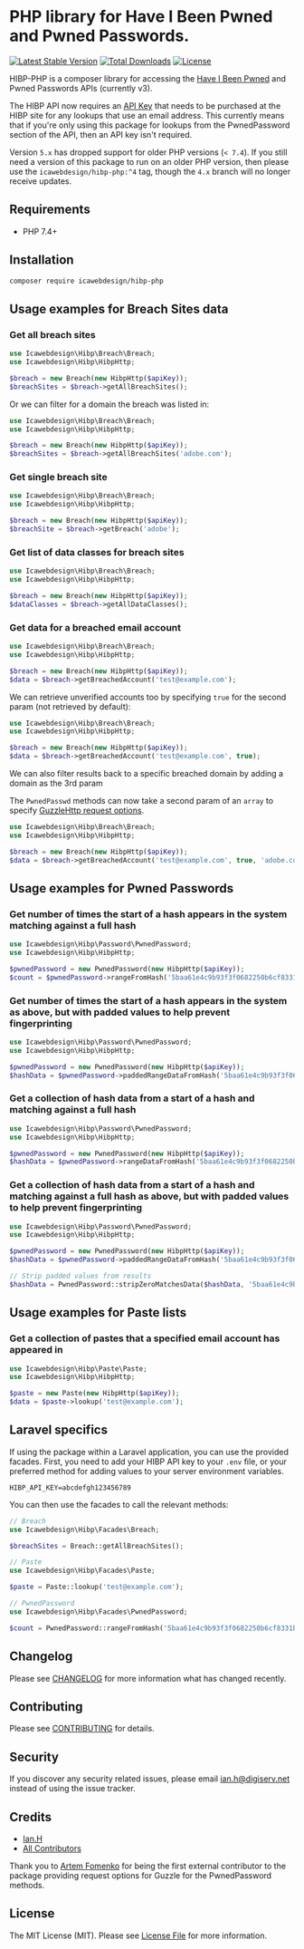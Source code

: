 # PHP library for Have I Been Pwned and Pwned Passwords.

[![Latest Stable Version](https://poser.pugx.org/icawebdesign/hibp-php/version)](https://packagist.org/packages/icawebdesign/hibp-php)
[![Total Downloads](https://poser.pugx.org/icawebdesign/hibp-php/downloads)](https://packagist.org/packages/icawebdesign/hibp-php)
[![License](https://poser.pugx.org/icawebdesign/hibp-php/license)](https://packagist.org/packages/icawebdesign/hibp-php)

HIBP-PHP is a composer library for accessing the [Have I Been Pwned](https://haveibeenpwned.com) and Pwned Passwords APIs (currently v3).

The HIBP API now requires an [API Key](https://haveibeenpwned.com/API/Key) that needs to be purchased at the HIBP site for any lookups that use an email address. This currently means that if you're only using this package for lookups from the PwnedPassword section of the API, then an API key isn't required.

Version `5.x` has dropped support for older PHP versions (`< 7.4`). If you still need a version of this package to run on an older PHP version, then please use the `icawebdesign/hibp-php:^4` tag, though the `4.x` branch will no longer receive updates. 

## Requirements

- PHP 7.4+

## Installation
```bash
composer require icawebdesign/hibp-php
```

## Usage examples for Breach Sites data

### Get all breach sites
```php
use Icawebdesign\Hibp\Breach\Breach;
use Icawebdesign\Hibp\HibpHttp;

$breach = new Breach(new HibpHttp($apiKey));
$breachSites = $breach->getAllBreachSites();
```

Or we can filter for a domain the breach was listed in:

```php
use Icawebdesign\Hibp\Breach\Breach;
use Icawebdesign\Hibp\HibpHttp;

$breach = new Breach(new HibpHttp($apiKey));
$breachSites = $breach->getAllBreachSites('adobe.com');
```

### Get single breach site
```php
use Icawebdesign\Hibp\Breach\Breach;
use Icawebdesign\Hibp\HibpHttp;

$breach = new Breach(new HibpHttp($apiKey));
$breachSite = $breach->getBreach('adobe');
```

### Get list of data classes for breach sites
```php
use Icawebdesign\Hibp\Breach\Breach;
use Icawebdesign\Hibp\HibpHttp;

$breach = new Breach(new HibpHttp($apiKey));
$dataClasses = $breach->getAllDataClasses();
```

### Get data for a breached email account
```php
use Icawebdesign\Hibp\Breach\Breach;
use Icawebdesign\Hibp\HibpHttp;

$breach = new Breach(new HibpHttp($apiKey));
$data = $breach->getBreachedAccount('test@example.com');
```

We can retrieve unverified accounts too by specifying `true` for the second param (not retrieved by default):

```php
use Icawebdesign\Hibp\Breach\Breach;
use Icawebdesign\Hibp\HibpHttp;

$breach = new Breach(new HibpHttp($apiKey));
$data = $breach->getBreachedAccount('test@example.com', true);
```

We can also filter results back to a specific breached domain by adding a domain as the 3rd param

The `PwnedPasswd` methods can now take a second param of an `array` to specify [GuzzleHttp request options](https://docs.guzzlephp.org/en/stable/request-options.html).

```php
use Icawebdesign\Hibp\Breach\Breach;
use Icawebdesign\Hibp\HibpHttp;

$breach = new Breach(new HibpHttp($apiKey));
$data = $breach->getBreachedAccount('test@example.com', true, 'adobe.com');
```

## Usage examples for Pwned Passwords

### Get number of times the start of a hash appears in the system matching against a full hash
```php
use Icawebdesign\Hibp\Password\PwnedPassword;
use Icawebdesign\Hibp\HibpHttp;

$pwnedPassword = new PwnedPassword(new HibpHttp($apiKey));
$count = $pwnedPassword->rangeFromHash('5baa61e4c9b93f3f0682250b6cf8331b7ee68fd8');
```

### Get number of times the start of a hash appears in the system as above, but with padded values to help prevent fingerprinting
```php
use Icawebdesign\Hibp\Password\PwnedPassword;
use Icawebdesign\Hibp\HibpHttp;

$pwnedPassword = new PwnedPassword(new HibpHttp($apiKey));
$hashData = $pwnedPassword->paddedRangeDataFromHash('5baa61e4c9b93f3f0682250b6cf8331b7ee68fd8');
```

### Get a collection of hash data from a start of a hash and matching against a full hash
```php
use Icawebdesign\Hibp\Password\PwnedPassword;
use Icawebdesign\Hibp\HibpHttp;

$pwnedPassword = new PwnedPassword(new HibpHttp($apiKey));
$hashData = $pwnedPassword->rangeDataFromHash('5baa61e4c9b93f3f0682250b6cf8331b7ee68fd8');
```

### Get a collection of hash data from a start of a hash and matching against a full hash as above, but with padded values to help prevent fingerprinting
```php
use Icawebdesign\Hibp\Password\PwnedPassword;
use Icawebdesign\Hibp\HibpHttp;

$pwnedPassword = new PwnedPassword(new HibpHttp($apiKey));
$hashData = $pwnedPassword->paddedRangeDataFromHash('5baa61e4c9b93f3f0682250b6cf8331b7ee68fd8');

// Strip padded values from results
$hashData = PwnedPassword::stripZeroMatchesData($hashData, '5baa61e4c9b93f3f0682250b6cf8331b7ee68fd8');
```

## Usage examples for Paste lists

### Get a collection of pastes that a specified email account has appeared in
```php
use Icawebdesign\Hibp\Paste\Paste;
use Icawebdesign\Hibp\HibpHttp;

$paste = new Paste(new HibpHttp($apiKey));
$data = $paste->lookup('test@example.com');
```

## Laravel specifics
If using the package within a Laravel application, you can use the provided facades.
First, you need to add your HIBP API key to your `.env` file, or your preferred method for adding values to your server environment variables.

```
HIBP_API_KEY=abcdefgh123456789
```

You can then use the facades to call the relevant methods:

```php
// Breach
use Icawebdesign\Hibp\Facades\Breach;

$breachSites = Breach::getAllBreachSites();

// Paste
use Icawebdesign\Hibp\Facades\Paste;

$paste = Paste::lookup('test@example.com');

// PwnedPassword
use Icawebdesign\Hibp\Facades\PwnedPassword;

$count = PwnedPassword::rangeFromHash('5baa61e4c9b93f3f0682250b6cf8331b7ee68fd8');
```

## Changelog

Please see [CHANGELOG](CHANGELOG.md) for more information what has changed recently.

## Contributing

Please see [CONTRIBUTING](CONTRIBUTING.md) for details.

## Security

If you discover any security related issues, please email ian.h@digiserv.net instead of using the issue tracker.

## Credits

- [Ian.H](https://github.com/icawebdesign)
- [All Contributors](../../contributors)

Thank you to [Artem Fomenko](https://github.com/ArtemFo) for being the first external contributor to the package 
providing request options for Guzzle for the PwnedPassword methods.

## License

The MIT License (MIT). Please see [License File](LICENSE) for more information.
